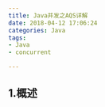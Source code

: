 ```yaml
---
title: Java并发之AQS详解
date: 2018-04-12 17:06:24
categories: Java
tags:
- Java
- concurrent

---
```


## 1.概述 ##